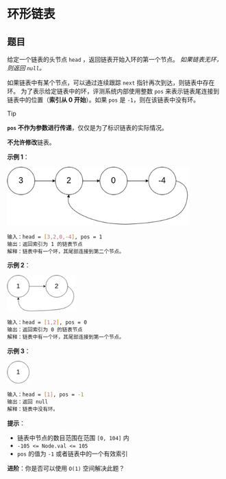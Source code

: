 # 环形链表

## 题目

给定一个链表的头节点  `head` ，返回链表开始入环的第一个节点。 *如果链表无环，则返回 `null`。*

如果链表中有某个节点，可以通过连续跟踪 `next` 指针再次到达，则链表中存在环。 为了表示给定链表中的环，评测系统内部使用整数 `pos` 来表示链表尾连接到链表中的位置（**索引从 0 开始**）。如果 `pos` 是 `-1`，则在该链表中没有环。

> [!tip]
>
> **`pos` 不作为参数进行传递**，仅仅是为了标识链表的实际情况。

**不允许修改**链表。

**示例 1**：

<img src="../../images/image-202510301246.png" style="zoom: 80%;" />

```sh
输入：head = [3,2,0,-4], pos = 1
输出：返回索引为 1 的链表节点
解释：链表中有一个环，其尾部连接到第二个节点。
```

**示例 2**：

<img src="../../images/image-202510301247.png" style="zoom: 80%;" />

```sh
输入：head = [1,2], pos = 0
输出：返回索引为 0 的链表节点
解释：链表中有一个环，其尾部连接到第一个节点。
```

**示例 3**：

<img src="../../images/image-202510301248.png" style="zoom:80%;" />

```sh
输入：head = [1], pos = -1
输出：返回 null
解释：链表中没有环。
```

**提示**：

- 链表中节点的数目范围在范围 `[0, 104]` 内
- `-105 <= Node.val <= 105`
- `pos` 的值为 `-1` 或者链表中的一个有效索引

**进阶**：你是否可以使用 `O(1)` 空间解决此题？